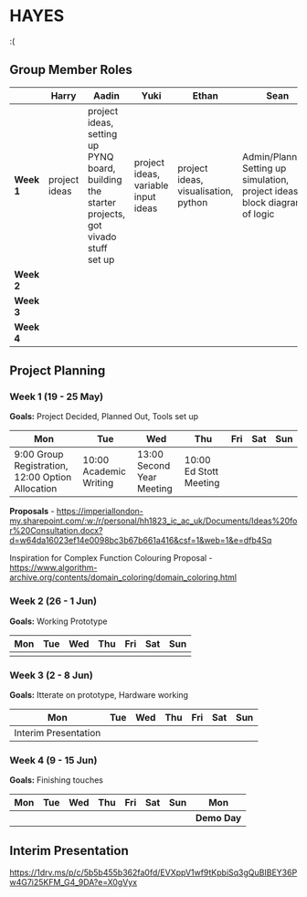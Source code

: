 # HAYES

:(

## Group Member Roles

| | Harry | Aadin | Yuki | Ethan | Sean |
| --- | --- | --- | --- | --- | --- |
| **Week 1** | project ideas | project ideas, setting up PYNQ board, building the starter projects, got vivado stuff set up | project ideas, variable input ideas | project ideas, visualisation, python | Admin/Planning, Setting up simulation, project ideas, block diagram of logic |
| **Week 2** | | | | | |
| **Week 3** | | | | | |
| **Week 4** | | | | | |

## Project Planning

### Week 1 (19 - 25 May)

**Goals:** Project Decided, Planned Out, Tools set up

| Mon | Tue | Wed | Thu | Fri | Sat | Sun |
| --- | --- | --- | --- | --- | --- | --- |
| 9:00 Group Registration, 12:00 Option Allocation | 10:00 Academic Writing | 13:00 Second Year Meeting | 10:00 Ed Stott Meeting | | | |

**Proposals** - https://imperiallondon-my.sharepoint.com/:w:/r/personal/hh1823_ic_ac_uk/Documents/Ideas%20for%20Consultation.docx?d=w64da16023ef14e0098bc3b67b661a416&csf=1&web=1&e=dfb4Sq

Inspiration for Complex Function Colouring Proposal - https://www.algorithm-archive.org/contents/domain_coloring/domain_coloring.html

### Week 2 (26 - 1 Jun)

**Goals:** Working Prototype

| Mon | Tue | Wed | Thu | Fri | Sat | Sun |
| --- | --- | --- | --- | --- | --- | --- |
| | | | | | | |

### Week 3 (2 - 8 Jun)

**Goals:** Itterate on prototype, Hardware working

| Mon | Tue | Wed | Thu | Fri | Sat | Sun |
| --- | --- | --- | --- | --- | --- | --- |
| Interim Presentation  | | | | | | |

### Week 4 (9 - 15 Jun)

**Goals:** Finishing touches

| Mon | Tue | Wed | Thu | Fri | Sat | Sun | Mon |
| --- | --- | --- | --- | --- | --- | --- | --- |
|  | | | | | | | **Demo Day** |

## Interim Presentation

https://1drv.ms/p/c/5b5b455b362fa0fd/EVXppV1wf9tKpbiSq3gQuBIBEY36Pw4G7i25KFM_G4_9DA?e=X0gVyx
